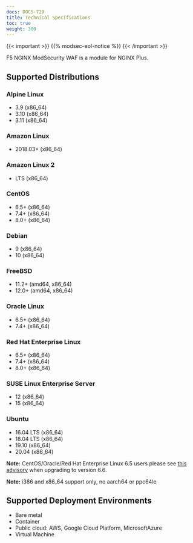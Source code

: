 ```yaml
---
docs: DOCS-729
title: Technical Specifications
toc: true
weight: 300
---
```


{{< important >}}
{{% modsec-eol-notice %}}
{{< /important >}}

F5 NGINX ModSecurity WAF is a module for NGINX Plus.

## Supported Distributions

### Alpine Linux

- 3.9 (x86_64)
- 3.10 (x86_64)
- 3.11 (x86_64)

### Amazon Linux

- 2018.03+ (x86_64)

### Amazon Linux 2

- LTS (x86_64)

### CentOS

- 6.5+ (x86_64)
- 7.4+ (x86_64)
- 8.0+ (x86_64)

### Debian

- 9 (x86_64)
- 10 (x86_64)

### FreeBSD

- 11.2+ (amd64, x86_64)
- 12.0+ (amd64, x86_64)

### Oracle Linux

- 6.5+ (x86_64)
- 7.4+ (x86_64)

### Red Hat Enterprise Linux

- 6.5+ (x86_64)
- 7.4+ (x86_64)
- 8.0+ (x86_64)

### SUSE Linux Enterprise Server

- 12 (x86_64)
- 15 (x86_64)

### Ubuntu

- 16.04 LTS (x86_64)
- 18.04 LTS (x86_64)
- 19.10 (x86_64)
- 20.04 (x86_64)

**Note:** CentOS/Oracle/Red Hat Enterprise Linux 6.5 users please see [this advisory](https://www.f5.com/company/blog/nginx/using-nginx-plus-with-selinux) when upgrading to version 6.6.

**Note:** i386 and x86_64 support only, no aarch64 or ppc64le

## Supported Deployment Environments

- Bare metal
- Container
- Public cloud: AWS, Google Cloud Platform, MicrosoftAzure
- Virtual Machine

